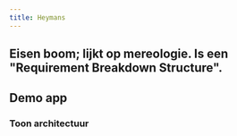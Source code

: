 ```yaml
---
title: Heymans
---
```


## Eisen boom; lijkt op mereologie. Is een "Requirement Breakdown Structure".
## Demo app
### Toon architectuur
###
